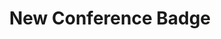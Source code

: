 ---
title: New Conference Badge
takenAt: '2022-03-29T17:45:15.000Z'
license: CC BY-ND 4.0
video:
  youtube: rekW9zom9eU
geo:
  lat: 63.421319427411284
  lng: 10.437714457511904
tags:
  - BoosterConf

---